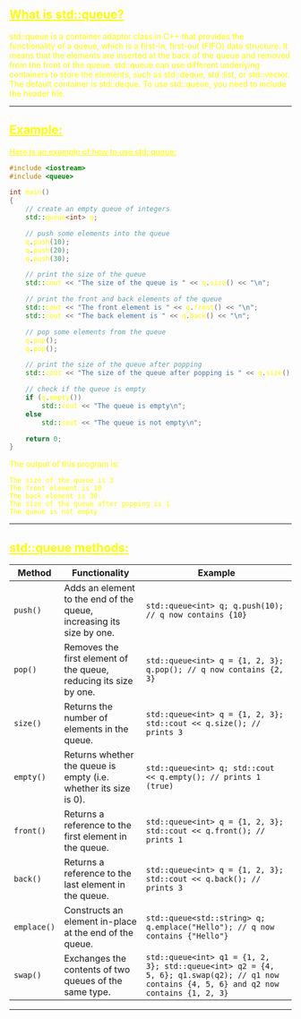 ## <font color="yellow"><u>What is std::queue?</u></f>

std::queue is a container adaptor class in C++ that provides the functionality of a queue, which is a first-in, first-out (FIFO) data structure. It means that the elements are inserted at the back of the queue and removed from the front of the queue. std::queue can use different underlying containers to store the elements, such as std::deque, std::list, or std::vector. The default container is std::deque. To use std::queue, you need to include the <queue> header file.

---
## <font color="yellow"><u>Example:</u></font>

<u>Here is an example of how to use std::queue:</u>

```c++
#include <iostream>
#include <queue>

int main()
{
    // create an empty queue of integers
    std::queue<int> q;

    // push some elements into the queue
    q.push(10);
    q.push(20);
    q.push(30);

    // print the size of the queue
    std::cout << "The size of the queue is " << q.size() << "\n";

    // print the front and back elements of the queue
    std::cout << "The front element is " << q.front() << "\n";
    std::cout << "The back element is " << q.back() << "\n";

    // pop some elements from the queue
    q.pop();
    q.pop();

    // print the size of the queue after popping
    std::cout << "The size of the queue after popping is " << q.size() << "\n";

    // check if the queue is empty
    if (q.empty())
        std::cout << "The queue is empty\n";
    else
        std::cout << "The queue is not empty\n";

    return 0;
}
```

The output of this program is:

```
The size of the queue is 3
The front element is 10
The back element is 30
The size of the queue after popping is 1
The queue is not empty
```

---
## <font color="yellow"><u>std::queue methods:</u></f>

|Method|Functionality|Example|
|---|---|---|
|`push()`|Adds an element to the end of the queue, increasing its size by one.|`std::queue<int> q; q.push(10); // q now contains {10}`|
|`pop()`|Removes the first element of the queue, reducing its size by one.|`std::queue<int> q = {1, 2, 3}; q.pop(); // q now contains {2, 3}`|
|`size()`|Returns the number of elements in the queue.|`std::queue<int> q = {1, 2, 3}; std::cout << q.size(); // prints 3`|
|`empty()`|Returns whether the queue is empty (i.e. whether its size is 0).|`std::queue<int> q; std::cout << q.empty(); // prints 1 (true)`|
|`front()`|Returns a reference to the first element in the queue.|`std::queue<int> q = {1, 2, 3}; std::cout << q.front(); // prints 1`|
|`back()`|Returns a reference to the last element in the queue.|`std::queue<int> q = {1, 2, 3}; std::cout << q.back(); // prints 3`|
|`emplace()`|Constructs an element in-place at the end of the queue.|`std::queue<std::string> q; q.emplace("Hello"); // q now contains {"Hello"}`|
|`swap()`|Exchanges the contents of two queues of the same type.|`std::queue<int> q1 = {1, 2, 3}; std::queue<int> q2 = {4, 5, 6}; q1.swap(q2); // q1 now contains {4, 5, 6} and q2 now contains {1, 2, 3}`|

---
